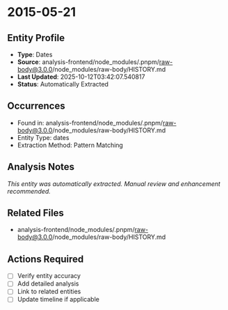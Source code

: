 # 2015-05-21

## Entity Profile
- **Type**: Dates
- **Source**: analysis-frontend/node_modules/.pnpm/raw-body@3.0.0/node_modules/raw-body/HISTORY.md
- **Last Updated**: 2025-10-12T03:42:07.540817
- **Status**: Automatically Extracted

## Occurrences
- Found in: analysis-frontend/node_modules/.pnpm/raw-body@3.0.0/node_modules/raw-body/HISTORY.md
- Entity Type: dates
- Extraction Method: Pattern Matching

## Analysis Notes
*This entity was automatically extracted. Manual review and enhancement recommended.*

## Related Files
- analysis-frontend/node_modules/.pnpm/raw-body@3.0.0/node_modules/raw-body/HISTORY.md

## Actions Required
- [ ] Verify entity accuracy
- [ ] Add detailed analysis
- [ ] Link to related entities
- [ ] Update timeline if applicable
